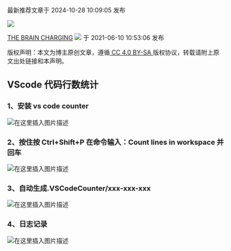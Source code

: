最新推荐文章于 2024-10-28 10:09:05 发布

![](https://csdnimg.cn/release/blogv2/dist/pc/img/original.png)

[THE BRAIN CHARGING](https://blog.csdn.net/weixin_44450279 "THE BRAIN CHARGING") ![](https://csdnimg.cn/release/blogv2/dist/pc/img/newCurrentTime2.png) 于 2021-06-10 10:53:06 发布

版权声明：本文为博主原创文章，遵循[ CC 4.0 BY-SA ](http://creativecommons.org/licenses/by-sa/4.0/)版权协议，转载请附上原文出处链接和本声明。

## []()[]()VScode 代码行数统计

### []()[]()1、安装 vs code counter

![在这里插入图片描述](https://i-blog.csdnimg.cn/blog_migrate/dd69400c4cf0ecc90f91dc1fcda9d9b7.png)

### []()[]()2、按住按 Ctrl+Shift+P 在命令输入：Count lines in workspace 并回车

![在这里插入图片描述](https://i-blog.csdnimg.cn/blog_migrate/5682bc0227f978c471a8f167ed852d48.png)

### []()[]()3、自动生成.VSCodeCounter/xxx-xxx-xxx

![在这里插入图片描述](https://i-blog.csdnimg.cn/blog_migrate/4d239b61ae17daa6c6e87e4c0c1a8c17.png)

### []()[]()4、日志记录

![在这里插入图片描述](https://i-blog.csdnimg.cn/blog_migrate/94f001ab60eba5531b479466f5e858a0.png)
